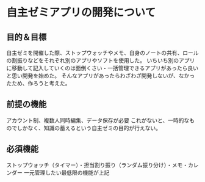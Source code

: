 # 自主ゼミアプリの開発について
## 目的＆目標
自主ゼミを開催した際、ストップウォッチやメモ、自身のノートの共有、ロールの割振りなどをそれぞれ別のアプリやソフトを使用した。
いちいち別のアプリに移動して記入していくのは面倒くさい・一括管理できるアプリがあったら良いと思い開発を始めた。
そんなアプリがあったらわざわざ開発しないが、なかったため、作ろうと考えた。
## 前提の機能
アカウント制、複数人同時編集、データ保存が必要
これがないと、一時的なものでしかなく、知識の蓄えるという自主ゼミの目的が行えない。
## 必須機能
ストップウォッチ（タイマー）・担当割り振り（ランダム振り分け）・メモ・カレンダー
一元管理したい最低限の機能が上記

